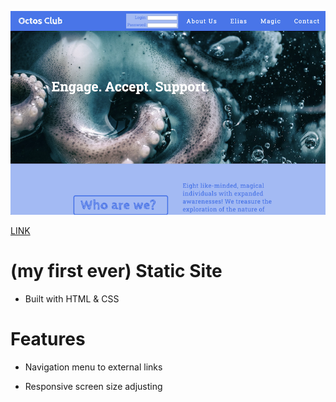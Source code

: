 ![img](/screenshot.png)

[LINK](https://scottyschwartzowen.github.io/responsivesite/)

# (my first ever) Static Site

- Built with HTML & CSS

# Features

- Navigation menu to external links

- Responsive screen size adjusting
